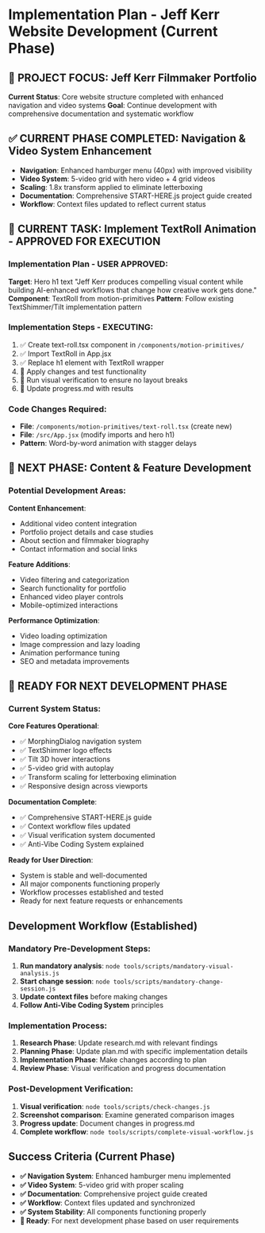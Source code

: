 # Implementation Plan - Jeff Kerr Website Development (Current Phase)

## 🎯 **PROJECT FOCUS**: Jeff Kerr Filmmaker Portfolio
**Current Status**: Core website structure completed with enhanced navigation and video systems
**Goal**: Continue development with comprehensive documentation and systematic workflow

## ✅ CURRENT PHASE COMPLETED: Navigation & Video System Enhancement
- **Navigation**: Enhanced hamburger menu (40px) with improved visibility
- **Video System**: 5-video grid with hero video + 4 grid videos
- **Scaling**: 1.8x transform applied to eliminate letterboxing
- **Documentation**: Comprehensive START-HERE.js project guide created
- **Workflow**: Context files updated to reflect current status

## 🚨 CURRENT TASK: Implement TextRoll Animation - APPROVED FOR EXECUTION

### Implementation Plan - USER APPROVED:
**Target**: Hero h1 text "Jeff Kerr produces compelling visual content while building AI-enhanced workflows that change how creative work gets done."
**Component**: TextRoll from motion-primitives
**Pattern**: Follow existing TextShimmer/Tilt implementation pattern

### Implementation Steps - EXECUTING:
1. ✅ Create text-roll.tsx component in `/components/motion-primitives/`
2. ✅ Import TextRoll in App.jsx  
3. ✅ Replace h1 element with TextRoll wrapper
4. 🔄 Apply changes and test functionality
5. 🔄 Run visual verification to ensure no layout breaks
6. 🔄 Update progress.md with results

### Code Changes Required:
- **File**: `/components/motion-primitives/text-roll.tsx` (create new)
- **File**: `/src/App.jsx` (modify imports and hero h1)
- **Pattern**: Word-by-word animation with stagger delays

## 🚨 NEXT PHASE: Content & Feature Development

### Potential Development Areas:
**Content Enhancement**:
- Additional video content integration
- Portfolio project details and case studies
- About section and filmmaker biography
- Contact information and social links

**Feature Additions**:
- Video filtering and categorization
- Search functionality for portfolio
- Enhanced video player controls
- Mobile-optimized interactions

**Performance Optimization**:
- Video loading optimization
- Image compression and lazy loading
- Animation performance tuning
- SEO and metadata improvements

## 🎯 READY FOR NEXT DEVELOPMENT PHASE

### Current System Status:
**Core Features Operational**:
- ✅ MorphingDialog navigation system
- ✅ TextShimmer logo effects
- ✅ Tilt 3D hover interactions
- ✅ 5-video grid with autoplay
- ✅ Transform scaling for letterboxing elimination
- ✅ Responsive design across viewports

**Documentation Complete**:
- ✅ Comprehensive START-HERE.js guide
- ✅ Context workflow files updated
- ✅ Visual verification system documented
- ✅ Anti-Vibe Coding System explained

**Ready for User Direction**:
- System is stable and well-documented
- All major components functioning properly
- Workflow processes established and tested
- Ready for next feature requests or enhancements

## Development Workflow (Established)

### Mandatory Pre-Development Steps:
1. **Run mandatory analysis**: `node tools/scripts/mandatory-visual-analysis.js`
2. **Start change session**: `node tools/scripts/mandatory-change-session.js`
3. **Update context files** before making changes
4. **Follow Anti-Vibe Coding System** principles

### Implementation Process:
1. **Research Phase**: Update research.md with relevant findings
2. **Planning Phase**: Update plan.md with specific implementation details
3. **Implementation Phase**: Make changes according to plan
4. **Review Phase**: Visual verification and progress documentation

### Post-Development Verification:
1. **Visual verification**: `node tools/scripts/check-changes.js`
2. **Screenshot comparison**: Examine generated comparison images
3. **Progress update**: Document changes in progress.md
4. **Complete workflow**: `node tools/scripts/complete-visual-workflow.js`

## Success Criteria (Current Phase)
- **✅ Navigation System**: Enhanced hamburger menu implemented
- **✅ Video System**: 5-video grid with proper scaling
- **✅ Documentation**: Comprehensive project guide created
- **✅ Workflow**: Context files updated and synchronized
- **✅ System Stability**: All components functioning properly
- **🎯 Ready**: For next development phase based on user requirements